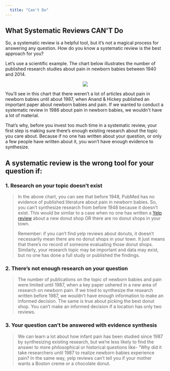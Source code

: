 ```yaml
---
  title: "Can't Do"
---
```


## What Systematic Reviews CAN'T Do

So, a systematic review is a helpful tool, but it’s not a magical process for answering any question. How do you know a systematic review is the best approach for you?

Let’s use a scientific example. The chart below illustrates the number of published research studies about pain in newborn babies between 1940 and 2014.


<center>
<img src="{{site.baseurl}}/img/plot.png" >
</center>


You’ll see in this chart that there weren’t a lot of articles about pain in newborn babies until about 1987, when Anand & Hickey published an important paper about newborn babies and pain. If we wanted to conduct a systematic review in 1986 about pain in newborn babies, we wouldn't have a lot of material.

That’s why, before you invest too much time in a systematic review, your first step is making sure there’s enough existing research about the topic you care about. Because if no one has written about your question, or only a few people have written about it, you won’t have enough evidence to synthesize.

## A systematic review is the wrong tool for your question if:


### 1. Research on your topic doesn’t exist

<BLOCKQUOTE>

In the above chart, you can see that before 1948, PubMed has no evidence of published literature about pain in newborn babies. So, you can’t synthesize research from before 1948 because it doesn’t exist. This would be similar to a case when no one has written a [Yelp review](https://evsynthacademy.github.io/Intro-Evidence-Synthesis/modules/using%20evidence%20synthesis/donuts/) about a new donut shop OR there are no donut shops in your town. 

Remember: if you can’t find yelp reviews about donuts, it doesn’t necessarily mean there are no donut shops in your town. It just means that there’s no record of someone evaluating those donut shops. Similarly, your research topic may be important and data may exist, but no one has done a full study or published the findings. 

</BLOCKQUOTE>

### 2. There’s not enough research on your question

<BLOCKQUOTE>

The number of publications on the topic of newborn babies and pain were limited until 1987, when a key paper ushered in a new area of research on newborn pain. If we tried to synthesize the research written before 1987, we wouldn’t have enough information to make an informed decision.  The same is true about picking the best donut shop. You can’t make an informed decision if a location has only two reviews.

</BLOCKQUOTE>

### 3. Your question can’t be answered with evidence synthesis


<BLOCKQUOTE>

We can learn a lot about how infant pain has been studied since 1987 by synthesizing existing research, but we’re less likely to find the answer to more philosophical or historical questions like- “Why did it take researchers until 1987 to realize newborn babies experience pain? In the same way, yelp reviews can’t tell you if your mother wants a Boston creme or a chocolate donut.

</BLOCKQUOTE>